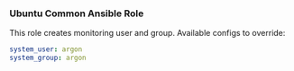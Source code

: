 ### Ubuntu Common Ansible Role

This role creates monitoring user and group. Available configs to override:

```yaml
system_user: argon
system_group: argon
```
